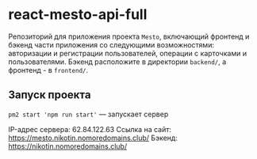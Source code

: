 # react-mesto-api-full
Репозиторий для приложения проекта `Mesto`, включающий фронтенд и бэкенд части приложения со следующими возможностями: авторизации и регистрации пользователей, операции с карточками и пользователями. Бэкенд расположите в директории `backend/`, а фронтенд - в `frontend/`. 

## Запуск проекта

`pm2 start 'npm run start'` — запускает сервер   

IP-адрес сервера: 62.84.122.63
Ссылка на сайт: https://mesto.nikotin.nomoredomains.club/ 
Бэкенд: https://nikotin.nomoredomains.club/ 
